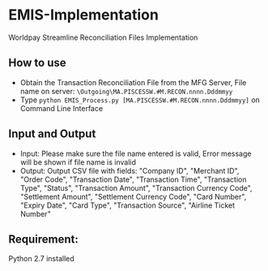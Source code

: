 # EMIS-Implementation
Worldpay Streamline Reconciliation Files Implementation

## How to use
- Obtain the Transaction Reconciliation File from the MFG Server, File name on server: `\Outgoing\MA.PISCESSW.#M.RECON.nnnn.Dddmmyy`
- Type `python EMIS_Process.py [MA.PISCESSW.#M.RECON.nnnn.Dddmmyy]` on Command Line Interface

## Input and Output
- Input: Please make sure the file name entered is valid, Error message will be shown if file name is invalid
- Output: Output CSV file with fields: "Company ID", "Merchant ID", "Order Code", "Transaction Date", "Transaction Time", "Transaction Type", "Status", 
    "Transaction Amount", "Transaction Currency Code", "Settlement Amount", "Settlement Currency Code", "Card Number", 
		"Expiry Date", "Card Type", "Transaction Source", "Airline Ticket Number"
		
## Requirement:
Python 2.7 installed
